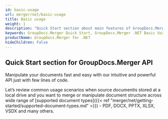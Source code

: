 ```yaml
---
id: basic-usage
url: merger/net/basic-usage
title: Basic usage
weight: 1
description: "Quick Start section about main features of GroupDocs.Merger API, describes how to merge PDF, Word, Excel, PowerPoint documents with just couple lines of code."
keywords: GroupDocs.Merger Quick Start, GroupDocs.Merger .NET Basic Usage, GroupDocs.Merger Quick Start C#, GroupDocs.Merger Get Started
productName: GroupDocs.Merger for .NET
hideChildren: False
---
```

## Quick Start section for GroupDocs.Merger API

Manipulate your documents fast and easy with our intuitive and powerful API just with few lines of code.

Let’s review common usage scenarios when source documentis stored at a local drive and you want to merge or manipulate document structure across wide range of [supported document types]({{< ref "merger/net/getting-started/supported-document-types.md" >}}) - PDF, DOCX, PPTX, XLSX, VSDX and many others.
